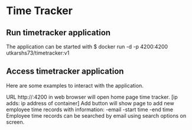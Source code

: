 # Time Tracker

## Run timetracker application
The application can be started with
$ docker run -d -p 4200:4200 utkarshs73/timetracker:v1
## Access timetracker application
Here are some examples to interact with the application.

URL http://<ip adds>:4200 in web browser will open home page time tracker. [ip adds: ip address of container] 
Add button will show page to add new employee time records with information:
-email
-start time
-end time
Employee time records can be searched by email using search options on screen. 

